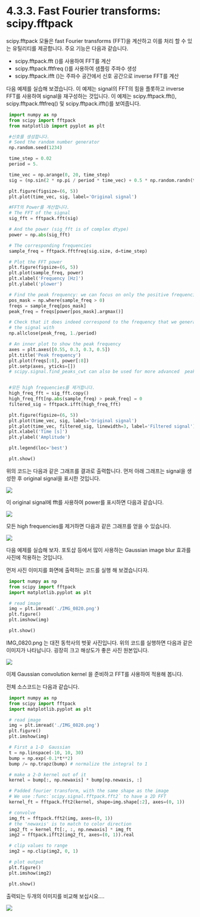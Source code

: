 # 4.3.3.     Fast Fourier transforms: scipy.fftpack

scipy.fftpack 모듈은 fast Fourier transforms \(FFT\)을 계산하고 이를 처리 할 수 있는 유틸리티를 제공합니다. 주요 기능은 다음과 같습니다.

* scipy.fftpack.fft \(\)를 사용하여 FFT를 계산
* scipy.fftpack.fftfreq \(\)를 사용하여 샘플링 주파수 생성
* scipy.fftpack.ifft \(\)는 주파수 공간에서 신호 공간으로 inverse FFT를 계산

다음 예제를 실습해 보겠습니다. 이 예제는 signal의 FFT의 힘을 플롯하고 inverse FFT를 사용하여 signal을 재구성하는 것입니다. 이 예제는 scipy.fftpack.fft\(\), scipy.fftpack.fftfreq\(\) 및 scipy.fftpack.ifft\(\)를 보여줍니다.

```python
 import numpy as np
 from scipy import fftpack
 from matplotlib import pyplot as plt

 #신호를 생성합니다.
 # Seed the random number generator
 np.random.seed(1234)

 time_step = 0.02
 period = 5.

 time_vec = np.arange(0, 20, time_step)
 sig = (np.sin(2 * np.pi / period * time_vec) + 0.5 * np.random.randn(time_vec.size))

 plt.figure(figsize=(6, 5))
 plt.plot(time_vec, sig, label='Original signal')

 #FFT의 Power를 계산합니다.
 # The FFT of the signal
 sig_fft = fftpack.fft(sig)

 # And the power (sig_fft is of complex dtype)
 power = np.abs(sig_fft)

 # The corresponding frequencies
 sample_freq = fftpack.fftfreq(sig.size, d=time_step)

 # Plot the FFT power
 plt.figure(figsize=(6, 5))
 plt.plot(sample_freq, power)
 plt.xlabel('Frequency [Hz]')
 plt.ylabel('plower')

 # Find the peak frequency: we can focus on only the positive frequencies
 pos_mask = np.where(sample_freq > 0)
 freqs = sample_freq[pos_mask]
 peak_freq = freqs[power[pos_mask].argmax()]

 # Check that it does indeed correspond to the frequency that we generate
 # the signal with
 np.allclose(peak_freq, 1./period)

 # An inner plot to show the peak frequency
 axes = plt.axes([0.55, 0.3, 0.3, 0.5])
 plt.title('Peak frequency')
 plt.plot(freqs[:8], power[:8])
 plt.setp(axes, yticks=[])
 # scipy.signal.find_peaks_cwt can also be used for more advanced  peak detection


 #모든 high frequencies를 제거합니다.
 high_freq_fft = sig_fft.copy()
 high_freq_fft[np.abs(sample_freq) > peak_freq] = 0
 filtered_sig = fftpack.ifft(high_freq_fft)

 plt.figure(figsize=(6, 5))
 plt.plot(time_vec, sig, label='Original signal')
 plt.plot(time_vec, filtered_sig, linewidth=3, label='Filtered signal')
 plt.xlabel('Time [s]')
 plt.ylabel('Amplitude')

 plt.legend(loc='best')

 plt.show()
```

위의 코드는 다음과 같은 그래프를 결과로 출력합니다. 먼저 아래 그래프는 signal을 생성한 후 original signal을 표시한 것입니다.

![](../../.gitbook/assets/31531.png)

이 original signal에 fft를 사용하여 power를 표시하면 다음과 같습니다.

![](../../.gitbook/assets/31532.png)

모든 high frequencies를 제거하면 다음과 같은 그래프를 얻을 수 있습니다.

![](../../.gitbook/assets/31533.png)

다음 예제를 실습해 보자. 포토샵 등에서 많이 사용하는 Gaussian image blur 효과를 사진에 적용하는 것입니다.

먼저 사진 이미지를 화면에 출력하는 코드를 실행 해 보겠습니다자.

```python
 import numpy as np
 from scipy import fftpack
 import matplotlib.pyplot as plt

 # read image
 img = plt.imread('./IMG_0820.png')
 plt.figure()
 plt.imshow(img)

 plt.show()
```

IMG\_0820.png 는 대전 동학사의 벗꽃 사진입니다. 위의 코드를 실행하면 다음과 같은 이미지가 나타납니다. 굉장히 크고 해상도가 좋은 사진 원본입니다.

![](../../.gitbook/assets/31534.png)

이제 Gaussian convolution kernel 을 준비하고 FFT를 사용하여 적용해 봅니다.

전체 소스코드는 다음과 같습니다.

```python
 import numpy as np
 from scipy import fftpack
 import matplotlib.pyplot as plt

 # read image
 img = plt.imread('./IMG_0820.png')
 plt.figure()
 plt.imshow(img)

 # First a 1-D  Gaussian
 t = np.linspace(-10, 10, 30)
 bump = np.exp(-0.1*t**2)
 bump /= np.trapz(bump) # normalize the integral to 1

 # make a 2-D kernel out of it
 kernel = bump[:, np.newaxis] * bump[np.newaxis, :]

 # Padded fourier transform, with the same shape as the image
 # We use :func:`scipy.signal.fftpack.fft2` to have a 2D FFT
 kernel_ft = fftpack.fft2(kernel, shape=img.shape[:2], axes=(0, 1))

 # convolve
 img_ft = fftpack.fft2(img, axes=(0, 1))
 # the 'newaxis' is to match to color direction
 img2_ft = kernel_ft[:, :, np.newaxis] * img_ft
 img2 = fftpack.ifft2(img2_ft, axes=(0, 1)).real

 # clip values to range
 img2 = np.clip(img2, 0, 1)

 # plot output
 plt.figure()
 plt.imshow(img2)

 plt.show()
```

출력되는 두개의 이미지를 비교해 보십시요….

![](../../.gitbook/assets/31535.png)

